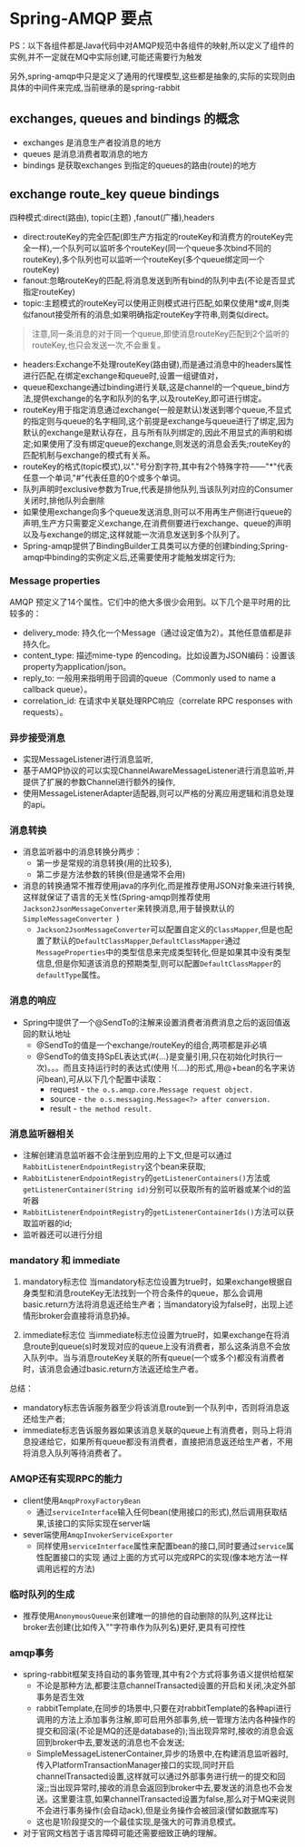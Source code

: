 # Spring-AMQP 要点
PS：以下各组件都是Java代码中对AMQP规范中各组件的映射,所以定义了组件的实例,并不一定就在MQ中实际创建,可能还需要行为触发

另外,spring-amqp中只是定义了通用的代理模型,这些都是抽象的,实际的实现则由具体的中间件来完成,当前继承的是spring-rabbit
## exchanges, queues and bindings 的概念
- exchanges 是消息生产者投消息的地方
- queues 是消息消费者取消息的地方
- bindings 是获取exchanges 到指定的queues的路由(route)的地方

## exchange route_key queue bindings
四种模式:direct(路由), topic(主题) ,fanout(广播),headers
- direct:routeKey的完全匹配(即生产方指定的routeKey和消费方的routeKey完全一样),一个队列可以监听多个routeKey(同一个queue多次bind不同的routeKey),多个队列也可以监听一个routeKey(多个queue绑定同一个routeKey)
- fanout:忽略routeKey的匹配,将消息发送到所有bind的队列中去(不论是否显式指定routeKey)
- topic:主题模式的routeKey可以使用正则模式进行匹配,如果仅使用*或#,则类似fanout接受所有的消息;如果明确指定routeKey字符串,则类似direct。
>注意,同一条消息的对于同一个queue,即使消息routeKey匹配到2个监听的routeKey,也只会发送一次,不会重复。
- headers:Exchange不处理routeKey(路由键),而是通过消息中的headers属性进行匹配,在绑定exchange和queue时,设置一组键值对，
- queue和exchange通过binding进行关联,这是channel的一个queue_bind方法,提供exchange的名字和队列的名字,以及routeKey,即可进行绑定。
- routeKey用于指定消息通过exchange(一般是默认)发送到哪个queue,不显式的指定则与queue的名字相同,这个前提是exchange与queue进行了绑定,因为默认的exchange是默认存在，且与所有队列绑定的,因此不用显式的声明和绑定;如果使用了没有绑定queue的exchange,则发送的消息会丢失;routeKey的匹配机制与exchange的模式有关系。
- routeKey的格式(topic模式),以"."号分割字符,其中有2个特殊字符——"*"代表任意一个单词,"#"代表任意的0个或多个单词。
- 队列声明时exclusive参数为True,代表是排他队列,当该队列对应的Consumer关闭时,排他队列会删除
- 如果使用exchange向多个queue发送消息,则可以不用再生产侧进行queue的声明,生产方只需要定义exchange,在消费侧要进行exchange、queue的声明以及与exchange的绑定,这样就能一次消息发送到多个队列了。
- Spring-amqp提供了BindingBuilder工具类可以方便的创建binding;Spring-amqp中binding的实例定义后,还需要使用才能触发绑定行为;
### Message properties
AMQP 预定义了14个属性。它们中的绝大多很少会用到。以下几个是平时用的比较多的：
- delivery_mode: 持久化一个Message（通过设定值为2）。其他任意值都是非持久化。
- content_type: 描述mime-type 的encoding。比如设置为JSON编码：设置该property为application/json。
- reply_to: 一般用来指明用于回调的queue（Commonly used to name a callback queue）。
- correlation_id: 在请求中关联处理RPC响应（correlate RPC responses with requests）。

### 异步接受消息
- 实现MessageListener进行消息监听,
- 基于AMQP协议的可以实现ChannelAwareMessageListener进行消息监听,并提供了扩展的参数Channel进行额外的操作,
- 使用MessageListenerAdapter适配器,则可以严格的分离应用逻辑和消息处理的api。

### 消息转换
- 消息监听器中的消息转换分两步：
    - 第一步是常规的消息转换(用的比较多),
    - 第二步是方法参数的转换(但是通常不会用)
- 消息的转换通常不推荐使用java的序列化,而是推荐使用JSON对象来进行转换,这样就保证了语言的无关性(Spring-amqp则推荐使用```Jackson2JsonMessageConverter```来转换消息,用于替换默认的```SimpleMessageConverter ```)
    - ```Jackson2JsonMessageConverter```可以配置自定义的```ClassMapper```,但是也配置了默认的```DefaultClassMapper```,```DefaultClassMapper```通过```MessageProperties```中的类型信息来完成类型转化,但是如果其中没有类型信息,但是你知道该消息的预期类型,则可以配置```DefaultClassMapper```的```defaultType```属性。

### 消息的响应
- Spring中提供了一个@SendTo的注解来设置消费者消费消息之后的返回值返回的默认地址
    - @SendTo的值是一个exchange/routeKey的组合,两项都是非必填
    - @SendTo的值支持SpEL表达式(#{...}是变量引用,只在初始化时执行一次)。。。而且支持运行时的表达式(使用 !{....}的形式,用@+bean的名字来访问bean),可从以下几个配置中读取：
        - request - ```the o.s.amqp.core.Message request object.```
        - source - ```the o.s.messaging.Message<?> after conversion.```
        - result - ```the method result.```

### 消息监听器相关
- 注解创建消息监听器不会注册到应用的上下文,但是可以通过```RabbitListenerEndpointRegistry```这个bean来获取;
- ```RabbitListenerEndpointRegistry```的```getListenerContainers()```方法或```getListenerContainer(String id)```分别可以获取所有的监听器或某个id的监听器
- ```RabbitListenerEndpointRegistry```的```getListenerContainerIds()```方法可以获取监听器的id;
- 监听器还可以进行分组

### mandatory 和 immediate
1. mandatory标志位
当mandatory标志位设置为true时，如果exchange根据自身类型和消息routeKey无法找到一个符合条件的queue，那么会调用basic.return方法将消息返还给生产者；当mandatory设为false时，出现上述情形broker会直接将消息扔掉。

2. immediate标志位
当immediate标志位设置为true时，如果exchange在将消息route到queue(s)时发现对应的queue上没有消费者，那么这条消息不会放入队列中。当与消息routeKey关联的所有queue(一个或多个)都没有消费者时，该消息会通过basic.return方法返还给生产者。

总结：
- mandatory标志告诉服务器至少将该消息route到一个队列中，否则将消息返还给生产者;
- immediate标志告诉服务器如果该消息关联的queue上有消费者，则马上将消息投递给它，如果所有queue都没有消费者，直接把消息返还给生产者，不用将消息入队列等待消费者了。

### AMQP还有实现RPC的能力
- client使用```AmqpProxyFactoryBean```
    - 通过```serviceInterface```输入任何bean(使用接口的形式),然后调用获取结果,该接口的实际实现在server端
- sever端使用```AmqpInvokerServiceExporter```
    - 同样使用```serviceInterface```属性来配置bean的接口,同时要通过```service```属性配置接口的实现
通过上面的方式可以完成RPC的实现(像本地方法一样调用远程的方法)

### 临时队列的生成
- 推荐使用```AnonymousQueue```来创建唯一的排他的自动删除的队列,这样比让broker去创建(比如传入""字符串作为队列名)更好,更具有可控性


### amqp事务
- spring-rabbit框架支持自动的事务管理,其中有2个方式将事务语义提供给框架
    - 不论是那种方法,都要注意channelTransacted设置的开启和关闭,决定外部事务是否生效
    - rabbitTemplate,在同步的场景中,只要在对rabbitTemplate的各种api进行调用的方法上添加事务注解,即可启用外部事务,统一管理方法内各种操作的提交和回滚(不论是MQ的还是database的);当出现异常时,接收的消息会返回到broker中去,要发送的消息也不会发送;
    - SimpleMessageListenerContainer,异步的场景中,在构建消息监听器时,传入PlatformTransactionManager接口的实现,同时开启channelTransacted设置,这样就可以通过外部事务进行统一的提交和回滚;;当出现异常时,接收的消息会返回到broker中去,要发送的消息也不会发送。这里要注意,如果channelTransacted设置为false,那么对于MQ来说则不会进行事务操作(会自动ack),但是业务操作会被回滚(譬如数据库写)
    - 这也是1阶段提交的一个最佳实现,是强大的可靠消息模式。
- 对于官网文档苦于语言障碍可能还需要细致正确的理解。
